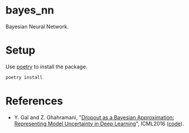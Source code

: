 # bayes_nn

Bayesian Neural Network.

# Setup

Use [poetry](https://python-poetry.org/) to install the package.

```bash
poetry install
```

# References

* Y. Gal and Z. Ghahramani, "[Dropout as a Bayesian Approximation: Representing Model Uncertainty in Deep Learning](https://arxiv.org/abs/1506.02142)", ICML2016 ([code](https://github.com/yaringal/DropoutUncertaintyExps)).
